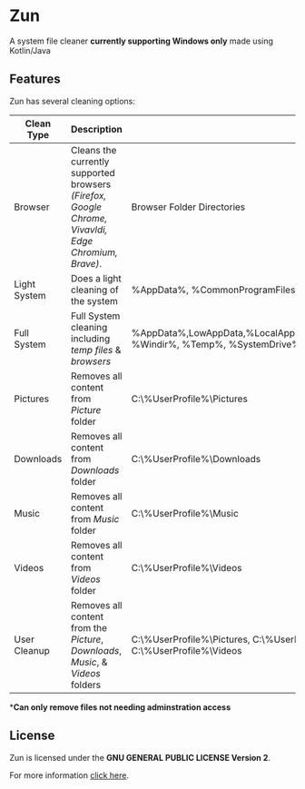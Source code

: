 # Zun
A system file cleaner **currently supporting Windows only** made using Kotlin/Java

## Features

Zun has several cleaning options:

| Clean Type | Description | Locations |
|------------|--------------|-------------|
|Browser|Cleans the currently supported browsers *(Firefox, Google Chrome, Vivavldi, Edge Chromium, Brave)*.| Browser Folder Directories|
|Light System|Does a light cleaning of the system | %AppData%, %CommonProgramFiles(x86)%, %Windir%, %Temp%,%SystemDrive% 
|Full System|Full System cleaning including *temp files* & *browsers* |%AppData%,LowAppData,%LocalAppdata%,%ProgramData%,%CommonProgramFiles(x86)%, %Windir%, %Temp%, %SystemDrive%|
|Pictures|Removes all content from *Picture* folder| C:\\%UserProfile%\\Pictures|
|Downloads|Removes all content from *Downloads* folder| C:\\%UserProfile%\\Downloads|
|Music|Removes all content from *Music* folder| C:\\%UserProfile%\\Music|
|Videos|Removes all content from *Videos* folder| C:\\%UserProfile%\\Videos|
|User Cleanup|Removes all content from the *Picture*, *Downloads*, *Music*, & *Videos* folders|C:\\%UserProfile%\\Pictures, C:\\%UserProfile%\\Downloads, C:\\%UserProfile%\\Music, C:\\%UserProfile%\\Videos 

***Can only remove files not needing adminstration access** 

## License
Zun is licensed under the **GNU GENERAL PUBLIC LICENSE Version 2**.

For more information [click here](https://github.com/ZimCodes/Zun/blob/main/LICENSE).